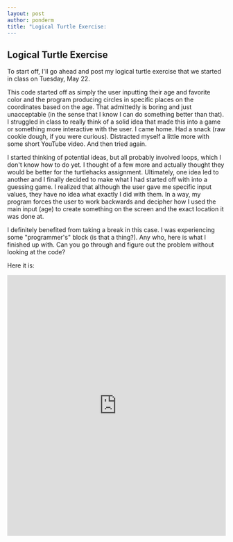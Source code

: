 ```yaml
---
layout: post
author: ponderm
title: "Logical Turtle Exercise:
---
```

## Logical Turtle Exercise

To start off, I'll go ahead and post my logical turtle exercise that we started in class on Tuesday, May 22. 

This code started off as simply the user inputting their age and favorite color and the program producing circles in specific places on the coordinates based on the age. That admittedly is boring and just unacceptable (in the sense that I know I can do something better than that). I struggled in class to really think of a solid idea that made this into a game or something more interactive with the user. I came home. Had a snack (raw cookie dough, if you were curious). Distracted myself a little more with some short YouTube video. And then tried again. 

I started thinking of potential ideas, but all probably involved loops, which I don't know how to do yet. I thought of a few more and actually thought they would be better for the turtlehacks assignment. Ultimately, one idea led to another and I finally decided to make what I had started off with into a guessing game. I realized that although the user gave me specific input values, they have no idea what exactly I did with them. In a way, my program forces the user to work backwards and decipher how I used the main input (age) to create something on the screen and the exact location it was done at. 

I definitely benefited from taking a break in this case. I was experiencing some "programmer's" block (is that a thing?). Any who, here is what I finished up with. Can you go through and figure out the problem without looking at the code?

Here it is:
<iframe src="https://trinket.io/embed/python/3bffeb04a0" width="100%" height="600" frameborder="0" marginwidth="0" marginheight="0" allowfullscreen></iframe>
